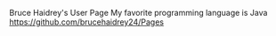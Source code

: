 Bruce Haidrey's User Page
My favorite programming language is Java
https://github.com/brucehaidrey24/Pages
